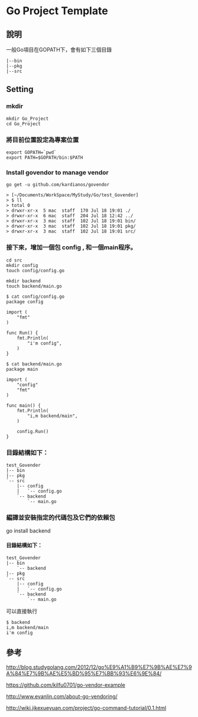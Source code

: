 # Go Project Template

## 說明

一般Go項目在GOPATH下，會有如下三個目錄
~~~
|--bin
|--pkg
|--src
~~~

## Setting

### mkdir
~~~
mkdir Go_Project
cd Go_Project
~~~

### 將目前位置設定為專案位置

~~~
export GOPATH=`pwd`
export PATH=$GOPATH/bin:$PATH
~~~

### Install govendor to manage vendor

~~~
go get -u github.com/kardianos/govendor

> [~/Documents/WorkSpace/MyStudy/Go/test_Govender]
> $ ll
> total 0
> drwxr-xr-x  5 mac  staff  170 Jul 18 19:01 ./
> drwxr-xr-x  6 mac  staff  204 Jul 18 12:42 ../
> drwxr-xr-x  3 mac  staff  102 Jul 18 19:01 bin/
> drwxr-xr-x  3 mac  staff  102 Jul 18 19:01 pkg/
> drwxr-xr-x  3 mac  staff  102 Jul 18 19:01 src/
~~~

### 接下來，增加一個包 config , 和一個main程序。
~~~
cd src
mkdir config
touch config/config.go

mkdir backend 
touch backend/main.go
~~~

~~~
$ cat config/config.go
package config

import (
	"fmt"
)

func Run() {
	fmt.Println(
		"i'm config",
	)
}
~~~

~~~
$ cat backend/main.go
package main

import (
	"config"
	"fmt"
)

func main() {
	fmt.Println(
		"i,m backend/main",
	)

	config.Run()
}
~~~

### 目錄結構如下：

~~~
test_Govender
|-- bin
|-- pkg
`-- src
    |-- config
    |   `-- config.go
    `-- backend
        `-- main.go
~~~

### 編譯並安裝指定的代碼包及它們的依賴包 
go install backend


#### 目錄結構如下：

~~~
test_Govender
|-- bin
    `-- backend
|-- pkg
`-- src
    |-- config
    |   `-- config.go
    `-- backend
        `-- main.go
~~~

可以直接執行

~~~
$ backend
i,m backend/main
i'm config
~~~

## 參考
http://blog.studygolang.com/2012/12/go%E9%A1%B9%E7%9B%AE%E7%9A%84%E7%9B%AE%E5%BD%95%E7%BB%93%E6%9E%84/

https://github.com/kilfu0701/go-vendor-example

http://www.evanlin.com/about-go-vendoring/

http://wiki.jikexueyuan.com/project/go-command-tutorial/0.1.html
